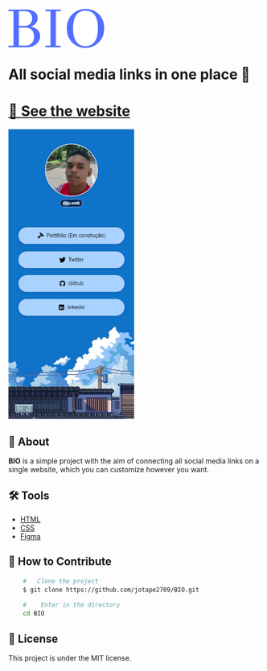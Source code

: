 <h1>
    <img src="./assets/BIO.png">
    <p>All social media links in one place 🤖</p>
</h1>

<h1><a href="https://bio-links-social.vercel.app/">📱 See the website</a>
</h1>
<img style="width: 250px;" src="./assets/print.png">

## 📖 About
**BIO** is a simple project with the aim of connecting all social media links on a single website, which you can customize however you want.

## 🛠️ Tools

- [HTML](https://developer.mozilla.org/pt-BR/docs/Web/HTML)
- [CSS](https://developer.mozilla.org/pt-BR/docs/Web/CSS) 
- [Figma](https://www.figma.com/)

## 🔁 How to Contribute 
````bash
    #   Clone the project
    $ git clone https://github.com/jotape2709/BIO.git
````

````bash
    #    Enter in the directory
    cd BIO
````


## 📄 License

This project is under the MIT license.